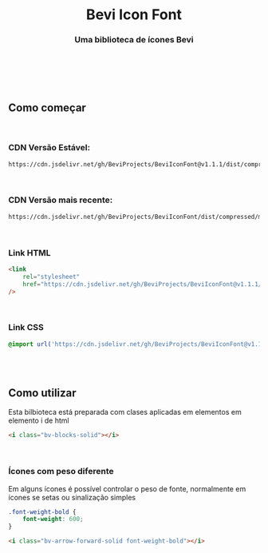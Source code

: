 <h1 align="center">Bevi Icon Font</h1>

<h3 align="center">Uma biblioteca de ícones Bevi</h3>

<br />
<br />
<br />
<br />

## Como começar

<br />

### CDN Versão Estável:

```bash
https://cdn.jsdelivr.net/gh/BeviProjects/BeviIconFont@v1.1.1/dist/compressed/main.css
```

<br />

### CDN Versão mais recente:

```bash
https://cdn.jsdelivr.net/gh/BeviProjects/BeviIconFont/dist/compressed/main.css
```

<br />

### Link HTML

```html
<link
	rel="stylesheet"
	href="https://cdn.jsdelivr.net/gh/BeviProjects/BeviIconFont@v1.1.1/dist/compressed/main.css"
/>
```

<br/>

### Link CSS

```css
@import url('https://cdn.jsdelivr.net/gh/BeviProjects/BeviIconFont@v1.1.1/dist/compressed/main.css');
```

<br/>
<br/>

## Como utilizar

Esta bilbioteca está preparada com clases aplicadas em elementos em elemento i de html

```html
<i class="bv-blocks-solid"></i>
```

<br/>

### Ícones com peso diferente

Em alguns ícones é possível controlar o peso de fonte, normalmente em ícones se setas ou sinalização simples

```css
.font-weight-bold {
	font-weight: 600;
}
```

```html
<i class="bv-arrow-forward-solid font-weight-bold"></i>
```

<br/>
<br/>
<br/>
